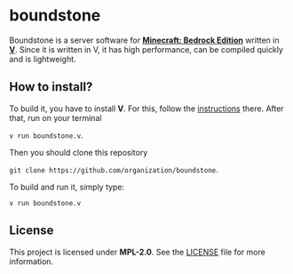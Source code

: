 # boundstone

Boundstone is a server software for **[Minecraft: Bedrock Edition](https://www.minecraft.net)** written in **[V](https://github.com/vlang/v)**.
Since it is written in V, it has high performance, can be compiled quickly and is lightweight.

## How to install?

To build it, you have to install **V**. For this, follow the [instructions](https://github.com/vlang/v#installing-v-from-source) there. After that, run on your terminal

`v run boundstone.v`.

Then you should clone this repository

`git clone https://github.com/organization/boundstone`.

To build and run it, simply type:

`v run boundstone.v`


<!--
## Why boundstone?

-->


## License

This project is licensed under **MPL-2.0**. See the [LICENSE](https://github.com/organization/boundstone/blob/master/LICENSE) file for more information.
